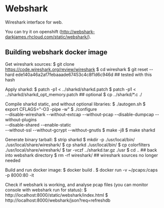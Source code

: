 Webshark
==============================

Wireshark interface for web.

You can try it on openshift (http://webshark-darkjames.rhcloud.com/static/webshark/).

Building webshark docker image
-------------

Get wireshark sources:
	$ git clone https://code.wireshark.org/review/wireshark
	$ cd wireshark
	$ git reset --hard ede140a46a2af7febaaade67453c4c8f1d6c946d   ## tested with this hash

Apply sharkd:
	$ patch -p1 < ../sharkd/sharkd.patch
	$ patch -p1 < ../sharkd/sharkd_opt_memory.patch ## optional
	$ cp ../sharkd/*.c ./

Compile sharkd static, and without optional libraries:
	$ ./autogen.sh
	$ export CFLAGS="-O3 -pipe -w"
	$ ./configure \
		--disable-wireshark --without-extcap --without-pcap --disable-dumpcap --without-plugins \
		--disable-shared --enable-static \
		--without-ssl --without-gcrypt --without-gnutls
	$ make -j8
	$ make sharkd

Generate binary tarball:
	$ strip sharkd
	$ mkdir -p ./usr/local/bin/ ./usr/local/share/wireshark/
	$ cp sharkd ./usr/local/bin/
	$ cp colorfilters ./usr/local/share/wireshark/
	$ tar -vczf ../sharkd.tar.gz ./usr
	$ cd ..                ## back into webshark directory
	$ rm -rf wireshark/    ## wireshark sources no longer needed

Build and run docker image:
	$ docker build .
	$ docker run -v ~/pcaps:/caps -p 8000:80 -it <build image>

Check if webshark is working, and analyse pcap files (you can monitor console with webshark run for status):
	$ http://localhost:8000/static/webshark/index.html
	$ http://localhost:8000/webshark/json?req=refreshdb
